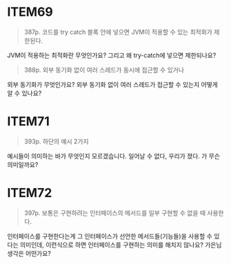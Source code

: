 # ITEM69
> 387p. 코드를 try catch 블록 안에 넣으면 JVM이 적용할 수 있는 최적화가 제한된다.

JVM이 적용하는 최적화란 무엇인가요? 그리고 왜 try-catch에 넣으면 제한되나요?

> 388p. 외부 동기화 없이 여러 스레드가 동시에 접근할 수 있거나

외부 동기화가 무엇인가요? 외부 동기화 없이 여러 스레드가 접근할 수 있는지 어떻게 알 수 있나요?

# ITEM71
> 393p.  하단의 예시 2가지

예시들이 의미하는 바가 무엇인지 모르겠습니다. 일어날 수 없다, 우리가 졌다. 가 무슨 의미일까요?

# ITEM72
> 397p. 보통은 구현하려는 인터페이스의 메서드를 일부 구현할 수 없을 때 사용한다.

인터페이스를 구현한다는게 그 인터페이스가 선언한 메서드들(기능들)을 사용할 수 있다는 의미인데, 이런식으로 하면 인터페이스를 구현하는 의미를 해치지 않나요? 가은님 생각은 어떤가요?

